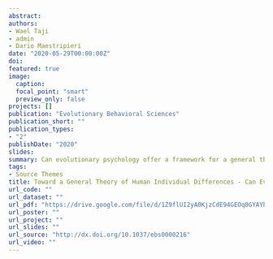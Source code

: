 ```yaml
---
abstract:
authors:
- Wael Taji
- admin
- Dario Maestripieri
date: "2020-05-29T00:00:00Z"
doi:
featured: true
image:
  caption:
  focal_point: "smart"
  preview_only: false
projects: []
publication: "Evolutionary Behavioral Sciences"
publication_short: ""
publication_types:
- "2"
publishDate: "2020"
slides:
summary: Can evolutionary psychology offer a framework for a general theory of individual differences?
tags:
- Source Themes
title: Toward a General Theory of Human Individual Differences - Can Evolutionary Psychology Meet the Challenge?
url_code: ""
url_dataset: ""
url_pdf: "https://drive.google.com/file/d/1Z9flUI2yA0KjzCdE94GEOq0GYAYhxY3P/view?fbclid=IwAR1s3t3kkFgTnK5cl3CxlNSq3pFw1oatLnoeCq2RjBuvm8wOgJBrXCOlCg8"
url_poster: ""
url_project: ""
url_slides: ""
url_source: "http://dx.doi.org/10.1037/ebs0000216"
url_video: ""
---
```



